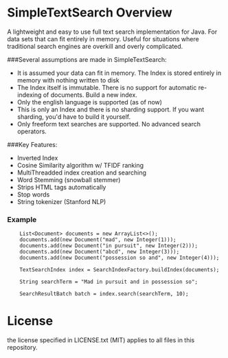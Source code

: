 # SimpleTextSearch Overview
A lightweight and easy to use full text search implementation for Java. For data sets that can fit entirely in memory. Useful for situations where traditional search engines are overkill and overly complicated.

###Several assumptions are made in SimpleTextSearch:
* It is assumed your data can fit in memory. The Index is stored entirely in memory with nothing written to disk
* The Index itself is immutable. There is no support for automatic re-indexing of documents. Build a new index.
* Only the english language is supported (as of now) 
* This is only an Index and there is no sharding support. If you want sharding, you'd have to build it yourself. 
* Only freeform text searches are supported. No advanced search operators.

###Key Features:
* Inverted Index
* Cosine Similarity algorithm w/ TFIDF ranking
* MultiThreadded index creation and searching
* Word Stemming (snowball stemmer)
* Strips HTML tags automatically
* Stop words
* String tokenizer (Stanford NLP)
 
### Example
        List<Document> documents = new ArrayList<>();
        documents.add(new Document("mad", new Integer(1)));
        documents.add(new Document("in pursuit", new Integer(2)));
        documents.add(new Document("abcd", new Integer(3)));
        documents.add(new Document("possession so and", new Integer(4)));

        TextSearchIndex index = SearchIndexFactory.buildIndex(documents);

        String searchTerm = "Mad in pursuit and in possession so";

        SearchResultBatch batch = index.search(searchTerm, 10);
##

# License
the license specified in LICENSE.txt (MIT) applies to all files in this repository.  

